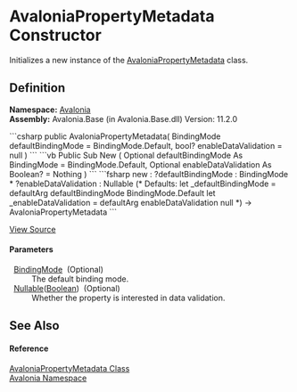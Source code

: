 # AvaloniaPropertyMetadata Constructor


Initializes a new instance of the <a href="T_Avalonia_AvaloniaPropertyMetadata">AvaloniaPropertyMetadata</a> class.



## Definition
**Namespace:** <a href="N_Avalonia">Avalonia</a>  
**Assembly:** Avalonia.Base (in Avalonia.Base.dll) Version: 11.2.0

<Tabs groupId="api-code-preview">
<TabItem value="csharp" label="C#">
```csharp
public AvaloniaPropertyMetadata(
	BindingMode defaultBindingMode = BindingMode.Default,
	bool? enableDataValidation = null
)
```
</TabItem>
<TabItem value="vb" label="VB">
```vb
Public Sub New ( 
	Optional defaultBindingMode As BindingMode = BindingMode.Default,
	Optional enableDataValidation As Boolean? = Nothing
)
```
</TabItem>
<TabItem value="fsharp" label="F#">
```fsharp
new : 
        ?defaultBindingMode : BindingMode * 
        ?enableDataValidation : Nullable<bool> 
(* Defaults:
        let _defaultBindingMode = defaultArg defaultBindingMode BindingMode.Default
        let _enableDataValidation = defaultArg enableDataValidation null
*)
-> AvaloniaPropertyMetadata
```
</TabItem>
</Tabs>



<a href="https://github.com/AvaloniaUI/Avalonia/tree/master/src/Avalonia.Base/AvaloniaPropertyMetadata.cs#L18" title="View the source code">View Source</a>



#### Parameters
<dl><dt>  <a href="T_Avalonia_Data_BindingMode">BindingMode</a>  (Optional)</dt><dd>The default binding mode.</dd><dt>  <a href="https://learn.microsoft.com/dotnet/api/system.nullable-1" target="_blank" rel="noopener noreferrer">Nullable</a>(<a href="https://learn.microsoft.com/dotnet/api/system.boolean" target="_blank" rel="noopener noreferrer">Boolean</a>)  (Optional)</dt><dd>Whether the property is interested in data validation.</dd></dl>

## See Also


#### Reference
<a href="T_Avalonia_AvaloniaPropertyMetadata">AvaloniaPropertyMetadata Class</a>  
<a href="N_Avalonia">Avalonia Namespace</a>  

